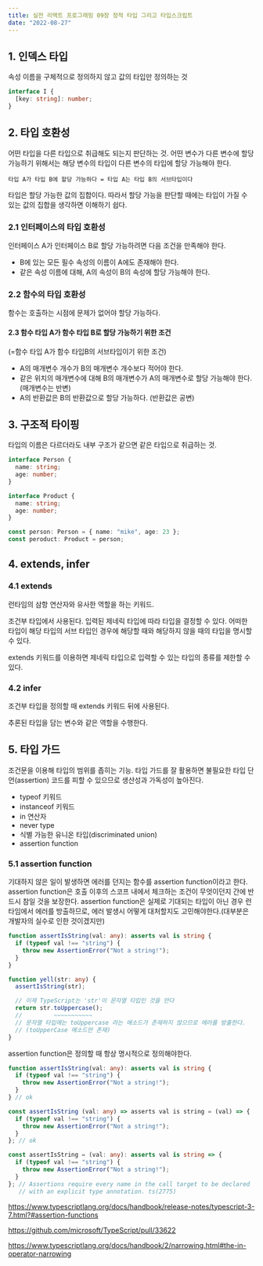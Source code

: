```yaml
---
title: 실전 리액트 프로그래밍 09장 정적 타입 그리고 타입스크립트
date: "2022-08-27"
---
```


## 1. 인덱스 타입

속성 이름을 구체적으로 정의하지 않고 값의 타입만 정의하는 것

```ts
interface I {
  [key: string]: number;
}
```

## 2. 타입 호환성

어떤 타입을 다른 타입으로 취급해도 되는지 판단하는 것.
어떤 변수가 다른 변수에 할당 가능하기 위해서는 해당 변수의 타입이 다른 변수의 타입에 할당 가능해야 한다.

`타입 A가 타입 B에 할당 가능하다 = 타입 A는 타입 B의 서브타입이다`

타입은 할당 가능한 값의 집합이다. 따라서 할당 가능을 판단할 때에는 타입이 가질 수 있는 값의 집합을 생각하면 이해하기 쉽다.

### 2.1 인터페이스의 타입 호환성

인터페이스 A가 인터페이스 B로 할당 가능하려면 다음 조건을 만족해야 한다.

- B에 있는 모든 필수 속성의 이름이 A에도 존재해야 한다.
- 같은 속성 이름에 대해, A의 속성이 B의 속성에 할당 가능해야 한다.

### 2.2 함수의 타입 호환성

함수는 호출하는 시점에 문제가 없어야 할당 가능하다.

#### 2.3 함수 타입 A가 함수 타입 B로 할당 가능하기 위한 조건

(=함수 타입 A가 함수 타입B의 서브타입이기 위한 조건)

- A의 매개변수 개수가 B의 매개변수 개수보다 적어야 한다.
- 같은 위치의 매개변수에 대해 B의 매개변수가 A의 매개변수로 할당 가능해야 한다.(매개변수는 반변)
- A의 반환값은 B의 반환값으로 할당 가능하다. (반환값은 공변)

## 3. 구조적 타이핑

타입의 이름은 다르더라도 내부 구조가 같으면 같은 타입으로 취급하는 것.

```ts
interface Person {
  name: string;
  age: number;
}

interface Product {
  name: string;
  age: number;
}

const person: Person = { name: "mike", age: 23 };
const peroduct: Product = person;
```

## 4. extends, infer

### 4.1 extends

런타임의 삼항 연산자와 유사한 역할을 하는 키워드.

조건부 타입에서 사용된다. 입력된 제네릭 타입에 따라 타입을 결정할 수 있다. 어떠한 타입이 해당 타입의 서브 타입인 경우에 해당할 때와 해당하지 않을 때의 타입을 명시할 수 있다.

extends 키워드를 이용하면 제네릭 타입으로 입력할 수 있는 타입의 종류를 제한할 수 있다.

### 4.2 infer

조건부 타입을 정의할 때 extends 키워드 뒤에 사용된다.

추론된 타입을 담는 변수와 같은 역할을 수행한다.

## 5. 타입 가드

조건문을 이용해 타입의 범위를 좁히는 기능. 타입 가드를 잘 활용하면 불필요한 타입 단언(assertion) 코드를 피할 수 있으므로 생산성과 가독성이 높아진다.

- typeof 키워드
- instanceof 키워드
- in 연산자
- never type
- 식별 가능한 유니온 타입(discriminated union)
- assertion function

### 5.1 assertion function

기대하지 않은 일이 발생하면 에러를 던지는 함수를 assertion function이라고 한다. assertion function은 호출 이후의 스코프 내에서 체크하는 조건이 무엇이던지 간에 반드시 참일 것을 보장한다. assertion function은 실제로 기대되는 타입이 아닌 경우 런타임에서 에러를 방출하므로, 에러 발생시 어떻게 대처할지도 고민해야한다.(대부분은 개발자의 실수로 인한 것이겠지만)

```ts
function assertIsString(val: any): asserts val is string {
  if (typeof val !== "string") {
    throw new AssertionError("Not a string!");
  }
}

function yell(str: any) {
  assertIsString(str);

  // 이제 TypeScript는 'str'이 문자열 타입인 것을 안다
  return str.toUppercase();
  //         ~~~~~~~~~~~
  // 문자열 타입에는 toUppercase 라는 메소드가 존재하지 않으므로 에러를 방출한다.
  // (toUpperCase 메소드만 존재)
}
```

assertion function은 정의할 때 항상 명시적으로 정의해야한다.

```ts
function assertIsString(val: any): asserts val is string {
  if (typeof val !== "string") {
    throw new AssertionError("Not a string!");
  }
} // ok

const assertIsString (val: any) => asserts val is string = (val) => {
  if (typeof val !== "string") {
    throw new AssertionError("Not a string!");
  }
}; // ok

const assertIsString = (val: any): asserts val is string => {
  if (typeof val !== "string") {
    throw new AssertionError("Not a string!");
  }
}; // Assertions require every name in the call target to be declared
   // with an explicit type annotation. ts(2775)
```

<https://www.typescriptlang.org/docs/handbook/release-notes/typescript-3-7.html?#assertion-functions>

<https://github.com/microsoft/TypeScript/pull/33622>

<https://www.typescriptlang.org/docs/handbook/2/narrowing.html#the-in-operator-narrowing>
